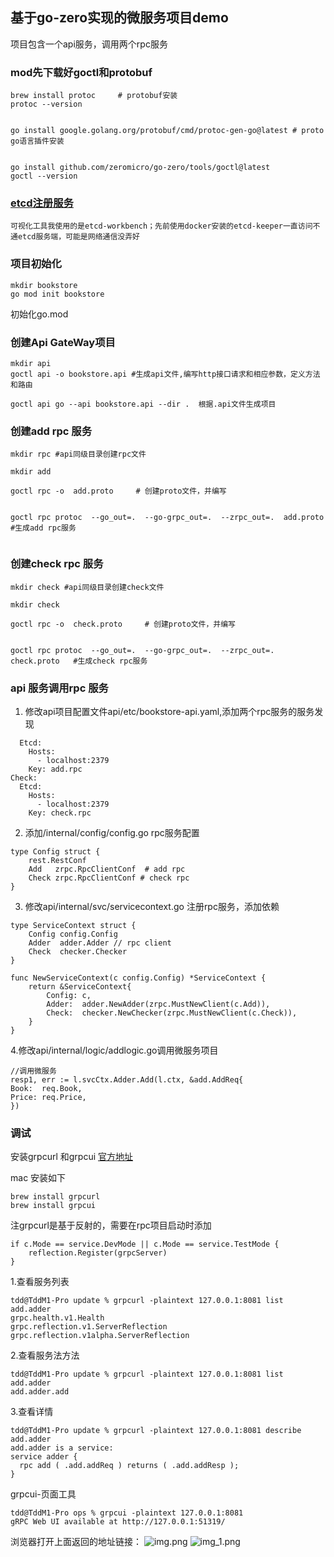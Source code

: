 ## 基于go-zero实现的微服务项目demo

项目包含一个api服务，调用两个rpc服务

### mod先下载好goctl和protobuf
```
brew install protoc     # protobuf安装
protoc --version


go install google.golang.org/protobuf/cmd/protoc-gen-go@latest # proto go语言插件安装


go install github.com/zeromicro/go-zero/tools/goctl@latest
goctl --version
```


### [etcd注册服务](ops/docker-compose.yaml)
```
可视化工具我使用的是etcd-workbench；先前使用docker安装的etcd-keeper一直访问不通etcd服务端，可能是网络通信没弄好
```

### 项目初始化
```
mkdir bookstore
go mod init bookstore
```
初始化go.mod

### 创建Api GateWay项目
```
mkdir api
goctl api -o bookstore.api #生成api文件,编写http接口请求和相应参数，定义方法和路由

goctl api go --api bookstore.api --dir .  根据.api文件生成项目
```




### 创建add rpc 服务
```
mkdir rpc #api同级目录创建rpc文件

mkdir add 

goctl rpc -o  add.proto     # 创建proto文件，并编写


goctl rpc protoc  --go_out=.  --go-grpc_out=.  --zrpc_out=.  add.proto   #生成add rpc服务
  
``` 



### 创建check rpc 服务

```
mkdir check #api同级目录创建check文件

mkdir check 

goctl rpc -o  check.proto     # 创建proto文件，并编写


goctl rpc protoc  --go_out=.  --go-grpc_out=.  --zrpc_out=.  check.proto   #生成check rpc服务
 ```







### api 服务调用rpc 服务
1. 修改api项目配置文件api/etc/bookstore-api.yaml,添加两个rpc服务的服务发现
```Add:
  Etcd:
    Hosts:
      - localhost:2379
    Key: add.rpc
Check:
  Etcd:
    Hosts:
      - localhost:2379
    Key: check.rpc
```

2. 添加/internal/config/config.go rpc服务配置
```
type Config struct {
	rest.RestConf
	Add   zrpc.RpcClientConf  # add rpc
	Check zrpc.RpcClientConf # check rpc
}
```

3. 修改api/internal/svc/servicecontext.go  注册rpc服务，添加依赖
```
type ServiceContext struct {
	Config config.Config
	Adder  adder.Adder // rpc client
	Check  checker.Checker 
}

func NewServiceContext(c config.Config) *ServiceContext {
	return &ServiceContext{
		Config: c,
		Adder:  adder.NewAdder(zrpc.MustNewClient(c.Add)),
		Check:  checker.NewChecker(zrpc.MustNewClient(c.Check)),
	}
}
```

4.修改api/internal/logic/addlogic.go调用微服务项目
```
//调用微服务
resp1, err := l.svcCtx.Adder.Add(l.ctx, &add.AddReq{
Book:  req.Book,
Price: req.Price,
})
```




### 调试
安装grpcurl 和grpcui
[官方地址](https://github.com/fullstorydev/grpcurl)

mac 安装如下
```
brew install grpcurl
brew install grpcui
```
注grpcurl是基于反射的，需要在rpc项目启动时添加
```
if c.Mode == service.DevMode || c.Mode == service.TestMode {
	reflection.Register(grpcServer)
}
```

1.查看服务列表
```
tdd@TddM1-Pro update % grpcurl -plaintext 127.0.0.1:8081 list
add.adder
grpc.health.v1.Health
grpc.reflection.v1.ServerReflection
grpc.reflection.v1alpha.ServerReflection

```
2.查看服务法方法
```
tdd@TddM1-Pro update % grpcurl -plaintext 127.0.0.1:8081 list add.adder
add.adder.add

```
3.查看详情
```
tdd@TddM1-Pro update % grpcurl -plaintext 127.0.0.1:8081 describe add.adder
add.adder is a service:
service adder {
  rpc add ( .add.addReq ) returns ( .add.addResp );
}

```


grpcui-页面工具
```
tdd@TddM1-Pro ops % grpcui -plaintext 127.0.0.1:8081                    
gRPC Web UI available at http://127.0.0.1:51319/
```

浏览器打开上面返回的地址链接：
![img.png](img.png)
![img_1.png](img_1.png)

